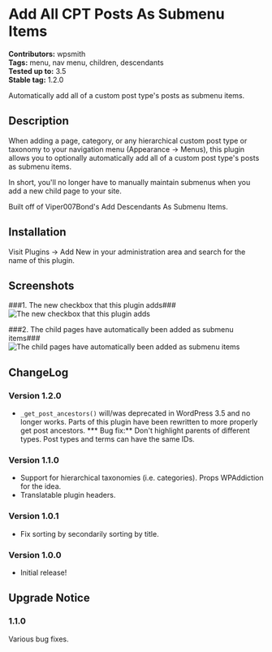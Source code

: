 # Add All CPT Posts As Submenu Items #
**Contributors:** wpsmith  
**Tags:** menu, nav menu, children, descendants  
**Tested up to:** 3.5  
**Stable tag:** 1.2.0  

Automatically add all of a custom post type's posts as submenu items.

## Description ##

When adding a page, category, or any hierarchical custom post type or taxonomy to your navigation menu (Appearance &rarr; Menus), this plugin allows you to optionally automatically add all of a custom post type's posts as submenu items.

In short, you'll no longer have to manually maintain submenus when you add a new child page to your site.

Built off of Viper007Bond's Add Descendants As Submenu Items.

## Installation ##

Visit Plugins &rarr; Add New in your administration area and search for the name of this plugin.

## Screenshots ##

###1. The new checkbox that this plugin adds###
![The new checkbox that this plugin adds](http://s.wordpress.org/extend/plugins/add-all-cpt-posts-as-submenu-items/screenshot-1.png)

###2. The child pages have automatically been added as submenu items###
![The child pages have automatically been added as submenu items](http://s.wordpress.org/extend/plugins/add-all-cpt-posts-as-submenu-items/screenshot-2.png)


## ChangeLog ##

### Version 1.2.0 ###
* `_get_post_ancestors()` will/was deprecated in WordPress 3.5 and no longer works. Parts of this plugin have been rewritten to more properly get post ancestors.
*** Bug fix:** Don't highlight parents of different types. Post types and terms can have the same IDs.  

### Version 1.1.0 ###
* Support for hierarchical taxonomies (i.e. categories). Props WPAddiction for the idea.
* Translatable plugin headers.

### Version 1.0.1 ###
* Fix sorting by secondarily sorting by title.

### Version 1.0.0 ###
* Initial release!

## Upgrade Notice ##

### 1.1.0 ###
Various bug fixes.